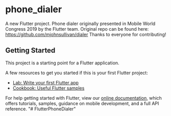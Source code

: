 # phone_dialer

A new Flutter project. Phone dialer originally presented in Mobile World Congress 2019 by the Flutter team. Original repo can be found here: https://github.com/mjohnsullivan/dialer
Thanks to everyone for contributing!
## Getting Started

This project is a starting point for a Flutter application.

A few resources to get you started if this is your first Flutter project:

- [Lab: Write your first Flutter app](https://flutter.io/docs/get-started/codelab)
- [Cookbook: Useful Flutter samples](https://flutter.io/docs/cookbook)

For help getting started with Flutter, view our 
[online documentation](https://flutter.io/docs), which offers tutorials, 
samples, guidance on mobile development, and a full API reference.
"# FlutterPhoneDialer" 
